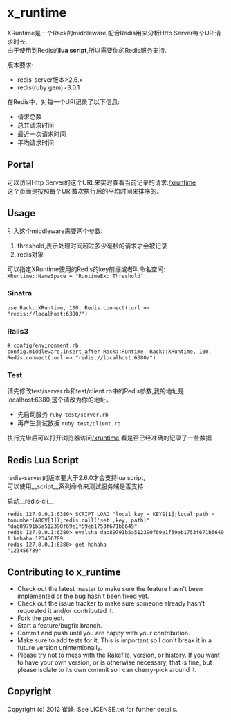 # x_runtime

XRuntime是一个Rack的middleware,配合Redis用来分析Http Server每个URI请求时长.    
由于使用到Redis的**lua script**,所以需要你的Redis服务支持.

版本要求:
* redis-server版本>2.6.x
* redis(ruby gem)>3.0.1

在Redis中，对每一个URI记录了以下信息:
* 请求总数
* 总共请求时间
* 最近一次请求时间
* 平均请求时间

## Portal

可以访问Http Server的这个URL来实时查看当前记录的请求:[/xruntime](/xruntime)    
这个页面是按照每个URI数次执行后的平均时间来排序的。

## Usage

引入这个middleware需要两个参数:

1. threshold,表示处理时间超过多少毫秒的请求才会被记录
2. redis对象

可以指定XRuntime使用的Redis的key前缀或者叫命名空间:    
`XRuntime::NameSpace = "RuntimeEx::Threshold"`

### Sinatra

    use Rack::XRuntime, 100, Redis.connect(:url => "redis://localhost:6380/")

### Rails3

    # config/environment.rb
    config.middleware.insert_after Rack::Runtime, Rack::XRuntime, 100, Redis.connect(:url => "redis://localhost:6380/")

### Test

请先修改test/server.rb和test/client.rb中的Redis参数,我的地址是localhost:6380,这个请改为你的地址。

* 先启动服务 `ruby test/server.rb`
* 再产生测试数据 `ruby test/client.rb`
	
执行完毕后可以打开浏览器访问[/xruntime](http://localhost:4567/xruntime),看是否已经准确的记录了一些数据

## Redis Lua Script

redis-server的版本要大于2.6.0才会支持lua script,    
可以使用__script__系列命令来测试服务端是否支持

启动__redis-cli__

    redis 127.0.0.1:6380> SCRIPT LOAD "local key = KEYS[1];local path = tonumber(ARGV[1]);redis.call('set',key, path)"
    "dab89791b5a512390f69e1f59eb1753f671b6649"
    redis 127.0.0.1:6380> evalsha dab89791b5a512390f69e1f59eb1753f671b6649 1 hahaha 123456789
    redis 127.0.0.1:6380> get hahaha
    "123456789"

## Contributing to x_runtime
 
* Check out the latest master to make sure the feature hasn't been implemented or the bug hasn't been fixed yet.
* Check out the issue tracker to make sure someone already hasn't requested it and/or contributed it.
* Fork the project.
* Start a feature/bugfix branch.
* Commit and push until you are happy with your contribution.
* Make sure to add tests for it. This is important so I don't break it in a future version unintentionally.
* Please try not to mess with the Rakefile, version, or history. If you want to have your own version, or is otherwise necessary, that is fine, but please isolate to its own commit so I can cherry-pick around it.

## Copyright

Copyright (c) 2012 崔峥. See LICENSE.txt for
further details.

